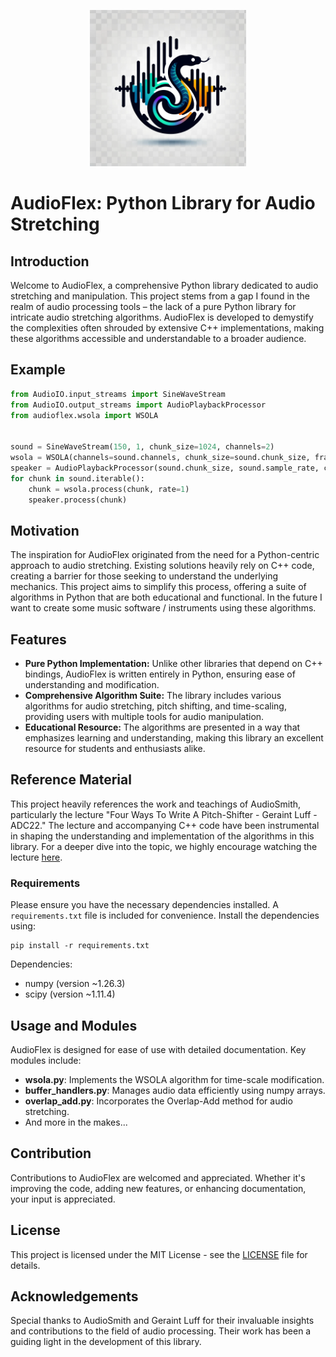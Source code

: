<p align="center">
    <img src="logo.png" alt="drawing" width="250" />
</p>


# AudioFlex: Python Library for Audio Stretching

## Introduction
Welcome to AudioFlex, a comprehensive Python library dedicated to audio stretching and manipulation. This project stems from a gap I found in the realm of audio processing tools – the lack of a pure Python library for intricate audio stretching algorithms. AudioFlex is developed to demystify the complexities often shrouded by extensive C++ implementations, making these algorithms accessible and understandable to a broader audience.

## Example
```python
from AudioIO.input_streams import SineWaveStream
from AudioIO.output_streams import AudioPlaybackProcessor
from audioflex.wsola import WSOLA


sound = SineWaveStream(150, 1, chunk_size=1024, channels=2)
wsola = WSOLA(channels=sound.channels, chunk_size=sound.chunk_size, frame_size=512, search_range=128)
speaker = AudioPlaybackProcessor(sound.chunk_size, sound.sample_rate, channels=2)
for chunk in sound.iterable():
    chunk = wsola.process(chunk, rate=1)
    speaker.process(chunk)

```

## Motivation
The inspiration for AudioFlex originated from the need for a Python-centric approach to audio stretching. Existing solutions heavily rely on C++ code, creating a barrier for those seeking to understand the underlying mechanics. This project aims to simplify this process, offering a suite of algorithms in Python that are both educational and functional.
In the future I want to create some music software / instruments using these algorithms.

## Features
- **Pure Python Implementation:** Unlike other libraries that depend on C++ bindings, AudioFlex is written entirely in Python, ensuring ease of understanding and modification.
- **Comprehensive Algorithm Suite:** The library includes various algorithms for audio stretching, pitch shifting, and time-scaling, providing users with multiple tools for audio manipulation.
- **Educational Resource:** The algorithms are presented in a way that emphasizes learning and understanding, making this library an excellent resource for students and enthusiasts alike.

## Reference Material
This project heavily references the work and teachings of AudioSmith, particularly the lecture "Four Ways To Write A Pitch-Shifter - Geraint Luff - ADC22." The lecture and accompanying C++ code have been instrumental in shaping the understanding and implementation of the algorithms in this library. For a deeper dive into the topic, we highly encourage watching the lecture [here](https://www.youtube.com/watch?v=fJUmmcGKZMI&t=569s).

### Requirements
Please ensure you have the necessary dependencies installed. A `requirements.txt` file is included for convenience. Install the dependencies using:
```
pip install -r requirements.txt
```

Dependencies:
- numpy (version ~1.26.3)
- scipy (version ~1.11.4)

## Usage and Modules
AudioFlex is designed for ease of use with detailed documentation. Key modules include:

- **wsola.py**: Implements the WSOLA algorithm for time-scale modification.
- **buffer_handlers.py**: Manages audio data efficiently using numpy arrays.
- **overlap_add.py**: Incorporates the Overlap-Add method for audio stretching.
- And more in the makes...

## Contribution
Contributions to AudioFlex are welcomed and appreciated. Whether it's improving the code, adding new features, or enhancing documentation, your input is appreciated.

## License
This project is licensed under the MIT License - see the [LICENSE](LICENSE) file for details.

## Acknowledgements
Special thanks to AudioSmith and Geraint Luff for their invaluable insights and contributions to the field of audio processing. Their work has been a guiding light in the development of this library.
